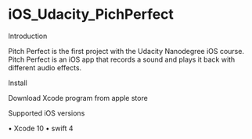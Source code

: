 # iOS_Udacity_PichPerfect

Introduction

Pitch Perfect is the first project with the Udacity Nanodegree iOS course.
Pitch Perfect is an iOS app that records a sound and plays it back with different audio effects. 

Install

Download Xcode program from apple store

Supported iOS versions

•    Xcode 10 
•    swift 4

